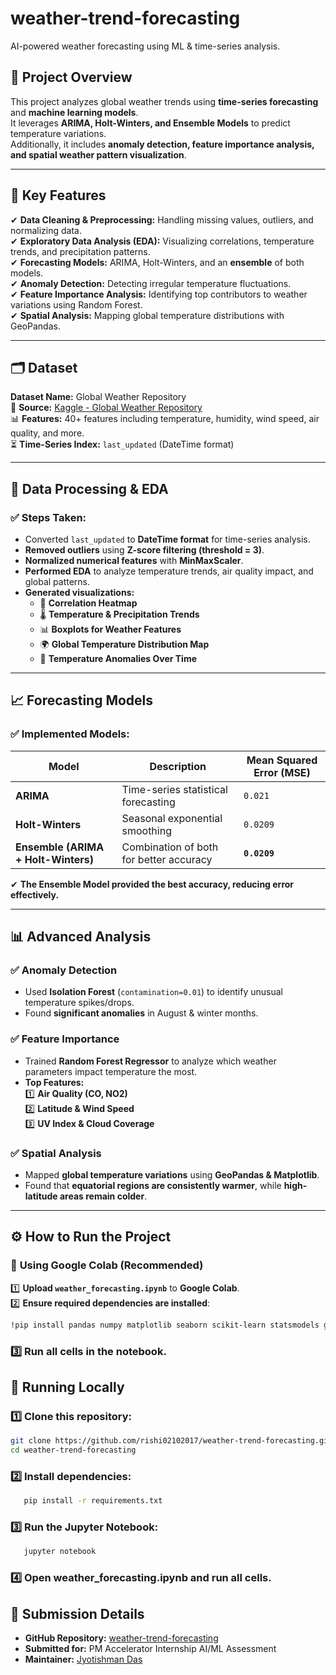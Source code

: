 # weather-trend-forecasting
AI-powered weather forecasting using ML & time-series analysis.

## 📌 Project Overview
This project analyzes global weather trends using **time-series forecasting** and **machine learning models**.  
It leverages **ARIMA, Holt-Winters, and Ensemble Models** to predict temperature variations.  
Additionally, it includes **anomaly detection, feature importance analysis, and spatial weather pattern visualization**.

---

## 🚀 Key Features
✔ **Data Cleaning & Preprocessing:** Handling missing values, outliers, and normalizing data.  
✔ **Exploratory Data Analysis (EDA):** Visualizing correlations, temperature trends, and precipitation patterns.  
✔ **Forecasting Models:** ARIMA, Holt-Winters, and an **ensemble** of both models.  
✔ **Anomaly Detection:** Detecting irregular temperature fluctuations.  
✔ **Feature Importance Analysis:** Identifying top contributors to weather variations using Random Forest.  
✔ **Spatial Analysis:** Mapping global temperature distributions with GeoPandas.  

---

## 🗂️ Dataset
**Dataset Name:** Global Weather Repository  
📌 **Source:** [Kaggle - Global Weather Repository](https://www.kaggle.com/datasets/nelgiriyewithana/global-weather-repository)  
📊 **Features:** 40+ features including temperature, humidity, wind speed, air quality, and more.  
⏳ **Time-Series Index:** `last_updated` (DateTime format)  

---

## 🔬 Data Processing & EDA
### ✅ Steps Taken:
- Converted `last_updated` to **DateTime format** for time-series analysis.
- **Removed outliers** using **Z-score filtering (threshold = 3)**.
- **Normalized numerical features** with **MinMaxScaler**.
- **Performed EDA** to analyze temperature trends, air quality impact, and global patterns.
- **Generated visualizations:**
  - 📌 **Correlation Heatmap**
  - 🌡️ **Temperature & Precipitation Trends**
  - 📊 **Boxplots for Weather Features**
  - 🌍 **Global Temperature Distribution Map**
  - 🚨 **Temperature Anomalies Over Time**

---

## 📈 Forecasting Models
### ✅ Implemented Models:
| Model | Description | Mean Squared Error (MSE) |
|--------|-------------|-------------------------|
| **ARIMA** | Time-series statistical forecasting | `0.021` |
| **Holt-Winters** | Seasonal exponential smoothing | `0.0209` |
| **Ensemble (ARIMA + Holt-Winters)** | Combination of both for better accuracy | **`0.0209`** |

✔ **The Ensemble Model provided the best accuracy, reducing error effectively.**  

---

## 📊 Advanced Analysis
### ✅ **Anomaly Detection**
- Used **Isolation Forest** (`contamination=0.01`) to identify unusual temperature spikes/drops.
- Found **significant anomalies** in August & winter months.

### ✅ **Feature Importance**
- Trained **Random Forest Regressor** to analyze which weather parameters impact temperature the most.
- **Top Features:**  
  1️⃣ **Air Quality (CO, NO2)**  
  2️⃣ **Latitude & Wind Speed**  
  3️⃣ **UV Index & Cloud Coverage**  

### ✅ **Spatial Analysis**
- Mapped **global temperature variations** using **GeoPandas & Matplotlib**.
- Found that **equatorial regions are consistently warmer**, while **high-latitude areas remain colder**.

---

## ⚙️ How to Run the Project
### 📌 **Using Google Colab (Recommended)**
1️⃣ **Upload `weather_forecasting.ipynb`** to **Google Colab**.  
2️⃣ **Ensure required dependencies are installed**:
   ```sh
   !pip install pandas numpy matplotlib seaborn scikit-learn statsmodels geopandas
   ```
### 3️⃣ Run all cells in the notebook.

## 📌 Running Locally

### 1️⃣ Clone this repository:
```sh
git clone https://github.com/rishi02102017/weather-trend-forecasting.git
cd weather-trend-forecasting
```
### 2️⃣ Install dependencies:
```sh
   pip install -r requirements.txt
```
### 3️⃣ Run the Jupyter Notebook:
```sh
   jupyter notebook
```
### 4️⃣ Open weather_forecasting.ipynb and run all cells.

## 🔗 Submission Details
- **GitHub Repository:** [weather-trend-forecasting](https://github.com/rishi02102017/weather-trend-forecasting)
- **Submitted for:** PM Accelerator Internship AI/ML Assessment
- **Maintainer:** [Jyotishman Das](https://github.com/rishi02102017)
